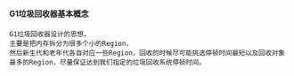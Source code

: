 #### G1垃圾回收器基本概念
````
G1垃圾回收器设计的思想，
主要是把内存拆分为很多个小的Region，
然后新生代和老年代各自对应一些Region，回收的时候尽可能挑选停顿时间最短以及回收对象最多的Region，尽量保证达到我们指定的垃圾回收系统停顿时间。
````






